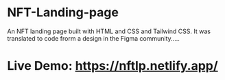 # NFT-Landing-page
An NFT landing page built with HTML and CSS and Tailwind CSS. It was translated to code frorm a design in the Figma community.....
# Live Demo: https://nftlp.netlify.app/
